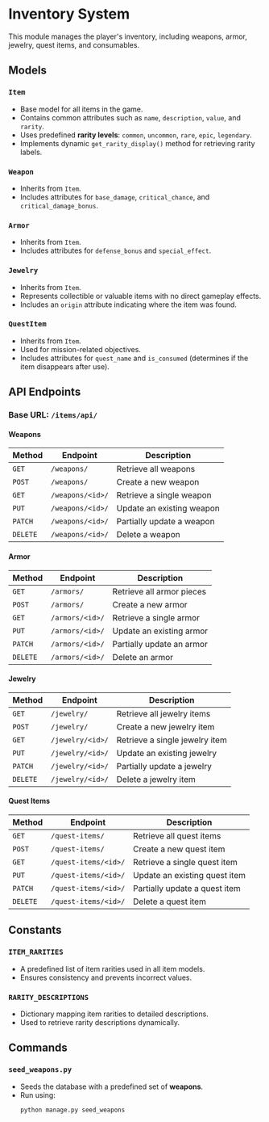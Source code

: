 # Inventory System

This module manages the player's inventory, including weapons, armor, jewelry, quest items, and consumables.

## Models

### `Item`
- Base model for all items in the game.
- Contains common attributes such as `name`, `description`, `value`, and `rarity`.
- Uses predefined **rarity levels**: `common`, `uncommon`, `rare`, `epic`, `legendary`.
- Implements dynamic `get_rarity_display()` method for retrieving rarity labels.

### `Weapon`
- Inherits from `Item`.
- Includes attributes for `base_damage`, `critical_chance`, and `critical_damage_bonus`.

### `Armor`
- Inherits from `Item`.
- Includes attributes for `defense_bonus` and `special_effect`.

### `Jewelry`
- Inherits from `Item`.
- Represents collectible or valuable items with no direct gameplay effects.
- Includes an `origin` attribute indicating where the item was found.

### `QuestItem`
- Inherits from `Item`.
- Used for mission-related objectives.
- Includes attributes for `quest_name` and `is_consumed` (determines if the item disappears after use).

## API Endpoints

### Base URL: `/items/api/`

#### **Weapons**
| Method  | Endpoint                | Description                     |
|---------|-------------------------|---------------------------------|
| `GET`   | `/weapons/`              | Retrieve all weapons           |
| `POST`  | `/weapons/`              | Create a new weapon            |
| `GET`   | `/weapons/<id>/`         | Retrieve a single weapon       |
| `PUT`   | `/weapons/<id>/`         | Update an existing weapon      |
| `PATCH` | `/weapons/<id>/`         | Partially update a weapon      |
| `DELETE`| `/weapons/<id>/`         | Delete a weapon                |

#### **Armor**
| Method  | Endpoint                | Description                     |
|---------|-------------------------|---------------------------------|
| `GET`   | `/armors/`               | Retrieve all armor pieces      |
| `POST`  | `/armors/`               | Create a new armor             |
| `GET`   | `/armors/<id>/`          | Retrieve a single armor        |
| `PUT`   | `/armors/<id>/`          | Update an existing armor       |
| `PATCH` | `/armors/<id>/`          | Partially update an armor      |
| `DELETE`| `/armors/<id>/`          | Delete an armor                |

#### **Jewelry**
| Method  | Endpoint                | Description                     |
|---------|-------------------------|---------------------------------|
| `GET`   | `/jewelry/`              | Retrieve all jewelry items     |
| `POST`  | `/jewelry/`              | Create a new jewelry item      |
| `GET`   | `/jewelry/<id>/`         | Retrieve a single jewelry item |
| `PUT`   | `/jewelry/<id>/`         | Update an existing jewelry     |
| `PATCH` | `/jewelry/<id>/`         | Partially update a jewelry     |
| `DELETE`| `/jewelry/<id>/`         | Delete a jewelry item          |

#### **Quest Items**
| Method  | Endpoint                | Description                     |
|---------|-------------------------|---------------------------------|
| `GET`   | `/quest-items/`          | Retrieve all quest items       |
| `POST`  | `/quest-items/`          | Create a new quest item        |
| `GET`   | `/quest-items/<id>/`     | Retrieve a single quest item   |
| `PUT`   | `/quest-items/<id>/`     | Update an existing quest item  |
| `PATCH` | `/quest-items/<id>/`     | Partially update a quest item  |
| `DELETE`| `/quest-items/<id>/`     | Delete a quest item            |

## Constants

### `ITEM_RARITIES`
- A predefined list of item rarities used in all item models.
- Ensures consistency and prevents incorrect values.

### `RARITY_DESCRIPTIONS`
- Dictionary mapping item rarities to detailed descriptions.
- Used to retrieve rarity descriptions dynamically.

## Commands

### `seed_weapons.py`
- Seeds the database with a predefined set of **weapons**.
- Run using:
  ```bash
  python manage.py seed_weapons